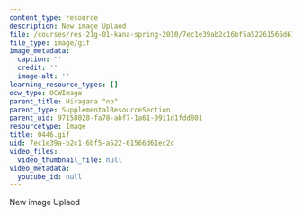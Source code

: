 ```yaml
---
content_type: resource
description: New image Uplaod
file: /courses/res-21g-01-kana-spring-2010/7ec1e39ab2c16bf5a52261566d61ec2c_0446.gif
file_type: image/gif
image_metadata:
  caption: ''
  credit: ''
  image-alt: ''
learning_resource_types: []
ocw_type: OCWImage
parent_title: Hiragana "no"
parent_type: SupplementalResourceSection
parent_uid: 97158028-fa78-abf7-1a61-0911d1fdd801
resourcetype: Image
title: 0446.gif
uid: 7ec1e39a-b2c1-6bf5-a522-61566d61ec2c
video_files:
  video_thumbnail_file: null
video_metadata:
  youtube_id: null
---
```

New image Uplaod

